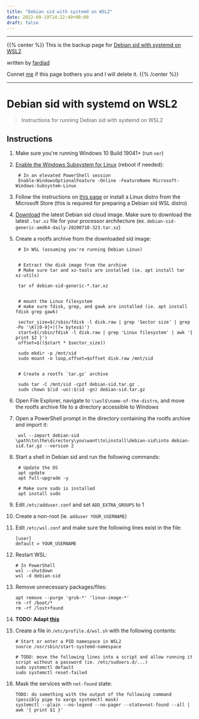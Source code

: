 ```yaml
---
title: "Debian sid with systemd on WSL2"
date: 2022-09-19T14:22:49+08:00
draft: false
---
```


***

{{% center %}}
This is the backup page for [Debian sid with systemd on WSL2](https://gist.github.com/fardjad/7ee02761fdaa6b620e0ee8a715121883)

written by [fardjad](https://gist.github.com/fardjad)

Connet [me](mailto:zh_elepika@126.com) if this page bothers you and I will delete it.
{{% /center %}}

***

# Debian sid with systemd on WSL2
> Instructions for running Debian sid with systemd on WSL2

## Instructions

1. Make sure you're running Windows 10 Build 19041+ (run `ver`)
2. [Enable the Windows Subsystem for Linux](https://docs.microsoft.com/en-us/windows/wsl/install-on-server) (reboot if needed):

		# In an elevated PowerShell session
        Enable-WindowsOptionalFeature -Online -FeatureName Microsoft-Windows-Subsystem-Linux
               
3. Follow the instructions on [this page](https://docs.microsoft.com/en-us/windows/wsl/install-on-server#extract-and-install-a-linux-distribution) or install a Linux distro from the Microsoft Store (this is required for preparing a Debian sid WSL distro)

4. [Download](https://cdimage.debian.org/cdimage/cloud/sid/daily) the latest Debian sid cloud image. Make sure to download the latest `.tar.xz` file for your processor architecture (ex. `debian-sid-generic-amd64-daily-20200710-323.tar.xz`)

5. Create a rootfs archive from the downloaded sid image:

		# In WSL (assuming you're running Debian Linux)
        
        
        # Extract the disk image from the archive
        # Make sure tar and xz-tools are installed (ie. apt install tar xz-utils)
        
        tar xf debian-sid-generic-*.tar.xz
        
        
        # mount the Linux filesystem
        # make sure fdisk, grep, and gawk are installed (ie. apt install fdisk grep gawk)
        
        sector_size=$(/sbin/fdisk -l disk.raw | grep 'Sector size' | grep -Po '\K([0-9]+)(?= bytes$)')
        start=$(/sbin/fdisk -l disk.raw | grep 'Linux filesystem' | awk '{ print $2 }')
        offset=$(($start * $sector_size))
        
        sudo mkdir -p /mnt/sid
        sudo mount -o loop,offset=$offset disk.raw /mnt/sid
        
        
        # Create a rootfs `tar.gz` archive
        
        sudo tar -C /mnt/sid -cpzf debian-sid.tar.gz .
        sudo chown $(id -un):$(id -gn) debian-sid.tar.gz
        
6. Open File Explorer, navigate to `\\wsl$\name-of-the-distro`, and move the rootfs archive file to a directory accessible to Windows
7. Open a PowerShell prompt in the directory containing the rootfs archive and import it:

		wsl --import debian-sid \path\to\the\directory\you\want\to\install\debian-sid\into debian-sid.tar.gz --version 2
        
8. Start a shell in Debian sid and run the following commands:

        # Update the OS
        apt update
        apt full-upgrade -y
        
        # Make sure sudo is installed
        apt install sudo
        
9. Edit `/etc/adduser.conf` and set `ADD_EXTRA_GROUPS` to 1
10. Create a non-root (ie. `adduser YOUR_USERNAME`)
11. Edit `/etc/wsl.conf` and make sure the following lines exist in the file:

		[user]
		default = YOUR_USERNAME
        
12. Restart WSL:

		# In PowerShell
        wsl --shutdown
        wsl -d debian-sid
        
13. Remove unnecessary packages/files:

		apt remove --purge 'grub-*' 'linux-image-*'
        rm -rf /boot/*
        rm -rf /lost+found

14. **TODO: Adapt [this](https://github.com/DamionGans/ubuntu-wsl2-systemd-script)**

15. Create a file in `/etc/profile.d/wsl.sh` with the following contents:

		# Start or enter a PID namespace in WSL2
        source /usr/sbin/start-systemd-namespace
        
        # TODO: move the following lines into a script and allow running it script without a password (ie. /etc/sudoers.d/...)
        sudo systemctl default
        sudo systemctl reset-failed
        
16. Mask the services with `not-found` state:

		TODO: do something with the output of the following command (possibly pipe to xargs systemctl mask)
        systemctl --plain --no-legend --no-pager --state=not-found --all | awk '{ print $1 }'